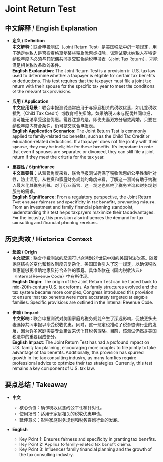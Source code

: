 # Joint Return Test

## 中文解释 / English Explanation

* **定义 / Definition**  
  **中文解释**：联合申报测试（Joint Return Test）是美国税法中的一项规定，用于确定纳税人是否有资格享受某些税收优惠或扣除。该测试要求纳税人在特定纳税年度内必须与其配偶共同提交联合纳税申报表（Joint Tax Return），才能满足相关税收条款的条件。  
  **English Explanation**: The Joint Return Test is a provision in U.S. tax law used to determine whether a taxpayer is eligible for certain tax benefits or deductions. This test requires that the taxpayer must file a joint tax return with their spouse for the specific tax year to meet the conditions of the relevant tax provisions.

* **应用 / Application**  
  **中文应用场景**：联合申报测试通常应用于与家庭相关的税收优惠，如儿童税收抵免（Child Tax Credit）或教育相关扣除。如果纳税人未与配偶共同申报，则可能无法享受这些优惠。需要注意的是，即使夫妻双方分居或离婚，只要在纳税年度内符合条件，仍可提交联合申报表。  
  **English Application Scenarios**: The Joint Return Test is commonly applied to family-related tax benefits, such as the Child Tax Credit or education-related deductions. If a taxpayer does not file jointly with their spouse, they may be ineligible for these benefits. It’s important to note that even if spouses are separated or divorced, they can still file a joint return if they meet the criteria for the tax year.

* **重要性 / Significance**  
  **中文重要性**：从监管角度来看，联合申报测试确保了税收优惠的公平性和针对性，防止滥用。从投资和家庭财务规划的角度来看，了解这一测试有助于纳税人最大化其税务利益。对于行业而言，这一规定也影响了税务咨询和财务规划服务的需求。  
  **English Significance**: From a regulatory perspective, the Joint Return Test ensures fairness and specificity in tax benefits, preventing misuse. From an investment and family financial planning standpoint, understanding this test helps taxpayers maximize their tax advantages. For the industry, this provision also influences the demand for tax consulting and financial planning services.

## 历史典故 / Historical Context

* **起源 / Origin**  
  **中文起源**：联合申报测试的起源可以追溯到20世纪中期的美国税法改革。随着家庭结构的变化和税收制度的复杂化，美国国会引入了这一规定，以确保税收优惠能够更准确地惠及符合条件的家庭。具体条款在《国内税收法典》（Internal Revenue Code）中有所体现。  
  **English Origin**: The origin of the Joint Return Test can be traced back to mid-20th-century U.S. tax reforms. As family structures evolved and the tax system became more complex, Congress introduced this provision to ensure that tax benefits were more accurately targeted at eligible families. Specific provisions are outlined in the Internal Revenue Code.

* **影响 / Impact**  
  **中文影响**：联合申报测试对美国家庭的税务规划产生了深远影响，促使更多夫妻选择共同申报以享受税收优惠。同时，这一规定也推动了税务咨询行业的发展，因为许多家庭需要专业建议来优化其税务策略。目前，该测试仍然是美国税法中的重要组成部分。  
  **English Impact**: The Joint Return Test has had a profound impact on U.S. family tax planning, encouraging more couples to file jointly to take advantage of tax benefits. Additionally, this provision has spurred growth in the tax consulting industry, as many families require professional advice to optimize their tax strategies. Currently, this test remains a key component of U.S. tax law.

## 要点总结 / Takeaway

* **中文**  
  - 核心价值：确保税收优惠的公平性和针对性。  
  - 使用场景：适用于家庭相关的税收优惠申请。  
  - 延伸意义：影响家庭财务规划和税务咨询行业的发展。

* **English**  
  - Key Point 1: Ensures fairness and specificity in granting tax benefits.  
  - Key Point 2: Applies to family-related tax benefit claims.  
  - Key Point 3: Influences family financial planning and the growth of the tax consulting industry.